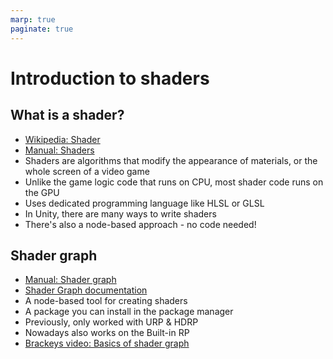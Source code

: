 ```yaml
---
marp: true
paginate: true
---
```

<!-- headingDivider: 3 -->
<!-- class: invert -->

# Introduction to shaders

## What is a shader?

* [Wikipedia: Shader](https://en.wikipedia.org/wiki/Shader)
* [Manual: Shaders](https://docs.unity3d.com/Manual/Shaders.html)
* Shaders are algorithms that modify the appearance of materials, or the whole screen of a video game
* Unlike the game logic code that runs on CPU, most shader code runs on the GPU
* Uses dedicated programming language like HLSL or GLSL
* In Unity, there are many ways to write shaders
* There's also a node-based approach - no code needed!

## Shader graph

* [Manual: Shader graph](https://docs.unity3d.com/Manual/shader-graph.html)
* [Shader Graph documentation](https://docs.unity3d.com/Packages/com.unity.shadergraph@16.0/manual/index.html)
* A node-based tool for creating shaders
* A package you can install in the package manager
* Previously, only worked with URP & HDRP
* Nowadays also works on the Built-in RP
* [Brackeys video: Basics of shader graph](https://www.youtube.com/watch?v=Ar9eIn4z6XE)